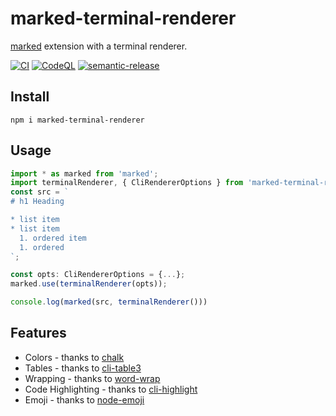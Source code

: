 # marked-terminal-renderer

[marked](https://github.com/markedjs/marked) extension with a terminal renderer.

[![CI](https://github.com/ziv/marked-terminal-renderer/actions/workflows/main.yml/badge.svg?branch=main)](https://github.com/ziv/marked-terminal-renderer/actions/workflows/main.yml)
[![CodeQL](https://github.com/ziv/marked-terminal-renderer/actions/workflows/codeql-analysis.yml/badge.svg)](https://github.com/ziv/marked-terminal-renderer/actions/workflows/codeql-analysis.yml)
[![semantic-release](https://img.shields.io/badge/%20%20%F0%9F%93%A6%F0%9F%9A%80-semantic--release-e10079.svg)](https://github.com/semantic-release/semantic-release)


## Install
```shell
npm i marked-terminal-renderer
```

## Usage
```typescript
import * as marked from 'marked';
import terminalRenderer, { CliRendererOptions } from 'marked-terminal-renderer';
const src = `
# h1 Heading

* list item
* list item
  1. ordered item
  1. ordered
`;

const opts: CliRendererOptions = {...};
marked.use(terminalRenderer(opts));

console.log(marked(src, terminalRenderer()))
```

## Features
* Colors - thanks to [chalk](https://github.com/chalk/chalk)
* Tables - thanks to [cli-table3](https://github.com/cli-table/cli-table3)
* Wrapping - thanks to [word-wrap](https://github.com/jonschlinkert/word-wrap)
* Code Highlighting - thanks to [cli-highlight](https://github.com/felixfbecker/cli-highlight)
* Emoji - thanks to [node-emoji](https://github.com/omnidan/node-emoji)
